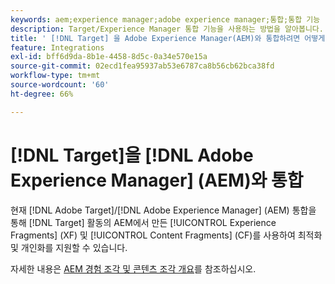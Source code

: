 ```yaml
---
keywords: aem;experience manager;adobe experience manager;통합;통합 기능
description: Target/Experience Manager 통합 기능을 사용하는 방법을 알아봅니다.
title: ' [!DNL Target] 을 Adobe Experience Manager(AEM)와 통합하려면 어떻게 합니까?'
feature: Integrations
exl-id: bff6d9da-8b1e-4458-8d5c-0a34e570e15a
source-git-commit: 02ecd1fea95937ab53e6787ca8b56cb62bca38fd
workflow-type: tm+mt
source-wordcount: '60'
ht-degree: 66%

---
```


# [!DNL Target]을 [!DNL Adobe Experience Manager] (AEM)와 통합

현재 [!DNL Adobe Target]/[!DNL Adobe Experience Manager] (AEM) 통합을 통해 [!DNL Target] 활동의 AEM에서 만든 [!UICONTROL Experience Fragments] (XF) 및 [!UICONTROL Content Fragments] (CF)를 사용하여 최적화 및 개인화를 지원할 수 있습니다.

자세한 내용은 [AEM 경험 조각 및 콘텐츠 조각 개요](/help/main/c-integrating-target-with-mac/aem/aem-experience-and-content-fragments.md)를 참조하십시오.
